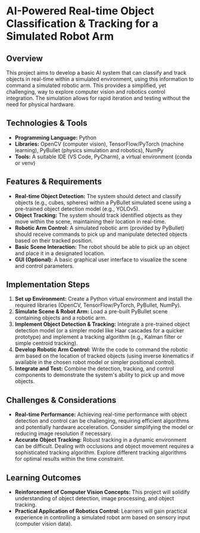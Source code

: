 # AI-Powered Real-time Object Classification & Tracking for a Simulated Robot Arm

## Overview

This project aims to develop a basic AI system that can classify and track objects in real-time within a simulated environment, using this information to command a simulated robotic arm.  This provides a simplified, yet challenging, way to explore computer vision and robotics control integration.  The simulation allows for rapid iteration and testing without the need for physical hardware.

## Technologies & Tools

- **Programming Language:** Python
- **Libraries:** OpenCV (computer vision), TensorFlow/PyTorch (machine learning), PyBullet (physics simulation and robotics), NumPy
- **Tools:**  A suitable IDE (VS Code, PyCharm),  a virtual environment (conda or venv)


## Features & Requirements

- **Real-time Object Detection:**  The system should detect and classify objects (e.g., cubes, spheres) within a PyBullet simulated scene using a pre-trained object detection model (e.g., YOLOv5).
- **Object Tracking:** The system should track identified objects as they move within the scene, maintaining their location in real-time.
- **Robotic Arm Control:**  A simulated robotic arm (provided by PyBullet) should receive commands to pick up and manipulate detected objects based on their tracked position.
- **Basic Scene Interaction:** The robot should be able to pick up an object and place it in a designated location.
- **GUI (Optional):** A basic graphical user interface to visualize the scene and control parameters.


## Implementation Steps

1. **Set up Environment:** Create a Python virtual environment and install the required libraries (OpenCV, TensorFlow/PyTorch, PyBullet, NumPy).
2. **Simulate Scene & Robot Arm:** Load a pre-built PyBullet scene containing objects and a robotic arm.
3. **Implement Object Detection & Tracking:** Integrate a pre-trained object detection model (or a simpler model like Haar cascades for a quicker prototype) and implement a tracking algorithm (e.g., Kalman filter or simple centroid tracking).
4. **Develop Robotic Arm Control:**  Write the code to command the robotic arm based on the location of tracked objects (using inverse kinematics if available in the chosen robot model or simpler positional control).
5. **Integrate and Test:** Combine the detection, tracking, and control components to demonstrate the system's ability to pick up and move objects.


## Challenges & Considerations

- **Real-time Performance:** Achieving real-time performance with object detection and control can be challenging, requiring efficient algorithms and potentially hardware acceleration.  Consider simplifying the model or reducing image resolution if necessary.
- **Accurate Object Tracking:** Robust tracking in a dynamic environment can be difficult.  Dealing with occlusions and object movement requires a sophisticated tracking algorithm. Explore different tracking algorithms for optimal results within the time constraint.


## Learning Outcomes

- **Reinforcement of Computer Vision Concepts:** This project will solidify understanding of object detection, image processing, and object tracking.
- **Practical Application of Robotics Control:** Learners will gain practical experience in controlling a simulated robot arm based on sensory input (computer vision data).

